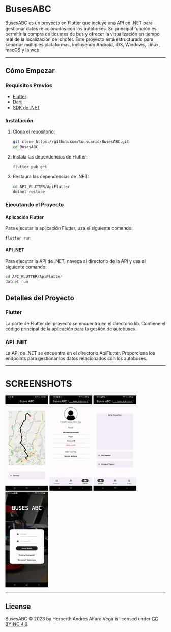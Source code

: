 # BusesABC

BusesABC es un proyecto en Flutter que incluye una API en .NET para gestionar datos relacionados con los autobuses. Su principal función es permitir la compra de tiquetes de bus y ofrecer la visualización en tiempo real de la localización del chofer. Este proyecto está estructurado para soportar múltiples plataformas, incluyendo Android, iOS, Windows, Linux, macOS y la web.

---

## Cómo Empezar

### Requisitos Previos

- [Flutter](https://flutter.dev/docs/get-started/install)
- [Dart](https://dart.dev/get-dart)
- [SDK de .NET](https://dotnet.microsoft.com/download)

### Instalación

1. Clona el repositorio:
    ```sh
    git clone https://github.com/tuusuario/BusesABC.git
    cd BusesABC
    ```

2. Instala las dependencias de Flutter:
    ```sh
    flutter pub get
    ```

3. Restaura las dependencias de .NET:
    ```sh
    cd API_FLUTTER/ApiFlutter
    dotnet restore
    ```

### Ejecutando el Proyecto

#### Aplicación Flutter

Para ejecutar la aplicación Flutter, usa el siguiente comando:
```sh
flutter run
```

#### API .NET

Para ejecutar la API de .NET, navega al directorio de la API y usa el siguiente comando:

```sh
cd API_FLUTTER/ApiFlutter
dotnet run

```

## Detalles del Proyecto

### Flutter

La parte de Flutter del proyecto se encuentra en el directorio lib. Contiene el código principal de la aplicación para la gestión de autobuses.

### API .NET

La API de .NET se encuentra en el directorio ApiFlutter. Proporciona los endpoints para gestionar los datos relacionados con los autobuses.

---

# SCREENSHOTS
<img src="https://github.com/AndresSalch/APP_BUSES/blob/main/Screenshot_20240421-040403.jpg" height="300" />

<img src="https://github.com/AndresSalch/APP_BUSES/blob/main/Screenshot_20240404-203543.jpg" height="300" />

<img src="https://github.com/AndresSalch/APP_BUSES/blob/main/Screenshot_20240404-203530.jpg" height="300" />

<img src="https://github.com/AndresSalch/APP_BUSES/blob/main/Screenshot_20240404-203425.jpg" height="300" />

---

## License

BusesABC © 2023 by Herberth Andrés Alfaro Vega is licensed under [CC BY-NC 4.0](https://creativecommons.org/licenses/by-nc/4.0/).

